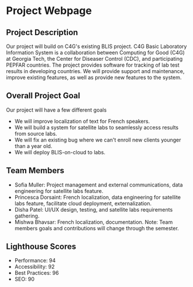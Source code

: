 # Project Webpage
## Project Description
Our project will build on C4G's existing BLIS project. C4G Basic Laboratory Information System is a collaboration between Computing for Good (C4G) at Georgia Tech, the Center for Diseaser Control (CDC), and participating PEPFAR countries. The project provides software for tracking of lab test results in developing countries. We will provide support and maintenance, improve existing features, as well as provide new features to the system.

## Overall Project Goal
Our project will have a few different goals
- We will improve localization of text for French speakers.
- We will build a system for satellite labs to seamlessly access results from source labs. 
- We will fix an existing bug where we can't enroll new clients younger than a year old.
- We will deploy BLIS-on-cloud to labs.

## Team Members
- Sofia Muller: Project management and external communications, data engineering for satellite labs feature.
- Princesca Dorsaint: French localization, data engineering for satellite labs feature, facilitate cloud deployment, externalization.
- Disha Patel: UI/UX design, testing, and satellite labs requirements gathering.
- Mishwa Bhavsar: French localization, documentation.
Note: Team members goals and contributions will change through the semester.

## Lighthouse Scores
- Performance: 94
- Accessibility: 92
- Best Practices: 96
- SEO: 90